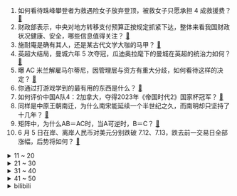 1. 如何看待珠峰攀登者为救遇险女子放弃登顶，被救女子只愿承担 4 成救援费？ [:link:](https://www.zhihu.com/question/604842993)
2. 财政部表示，中央对地方转移支付预算正按规定抓紧下达，整体来看我国财政状况健康、安全，哪些信息值得关注？ [:link:](https://www.zhihu.com/question/604877884)
3. 施耐庵是确有其人，还是某古代文学大咖的马甲？ [:link:](https://www.zhihu.com/question/533898457)
4. 英超大结局，曼城六年 5 次夺冠，瓜迪奥拉麾下的曼城在英超的统治力如何？ [:link:](https://www.zhihu.com/question/604822451)
5. 曝 AC 米兰解雇马尔蒂尼，因管理层与资方有重大分歧，如何看待这样的决定？ [:link:](https://www.zhihu.com/question/605015881)
6. 你通过打游戏学到的最有用的东西是什么？ [:link:](https://www.zhihu.com/question/596914550)
7. 如何评价中国A队4：2加拿大，夺得2023年《帝国时代2》国家杯冠军？ [:link:](https://www.zhihu.com/question/604676388)
8. 同样是中原王朝南迁，为什么南宋能延续一个半世纪之久，而南明却只坚持了十几年？ [:link:](https://www.zhihu.com/question/21135490)
9. 矩阵中，为什么AB＝AC时，当A可逆时，B＝C？ [:link:](https://www.zhihu.com/question/594440726)
10. 6 月 5 日在岸、离岸人民币对美元分别跌破 7.12、7.13，跌去前一交易日全部涨幅，后势将如何？ [:link:](https://www.zhihu.com/question/604888554)
<details>
<summary>11 ~ 20</summary>

11. 高考考不上本科，是复读还是上大专? [:link:](https://www.zhihu.com/question/604518335)
12. 为杜绝替考，高考期间山东大学生不得请假离校，如何评价该措施，是否还有其他合理的防替考措施？ [:link:](https://www.zhihu.com/question/604871319)
13. 你们博士毕业的时候，最初的学术梦想还在吗？ [:link:](https://www.zhihu.com/question/437154680)
14. 中国什么地方最安全不会地震？ [:link:](https://www.zhihu.com/question/24769341)
15. 伴随高考命题的「稳定」，复读风险大幅下降，未来选择复读的人会不会越来越多？ [:link:](https://www.zhihu.com/question/604528336)
16. 印度耗资百亿卢比的大桥又塌了，大桥坍塌的原因可能有哪些？此事反映出印度哪些问题？ [:link:](https://www.zhihu.com/question/604825403)
17. LPL 的中国选手为什么不用中文 ID？ [:link:](https://www.zhihu.com/question/594864998)
18. 华为已申请 GPT 相关商标，此前曾表示「底层技术不比 ChatGPT 少」，哪些信息值得关注？ [:link:](https://www.zhihu.com/question/604871143)
19. 如何看待哔哩哔哩上架的《成龙历险记》重新配音前 13 集，并删除了旧版的几十万弹幕？ [:link:](https://www.zhihu.com/question/604251906)
20. 2023 年人工智能成为热门产业，电子信息专业今年会成为高考报考的「爆款」方向吗？ [:link:](https://www.zhihu.com/question/604528233)
</details>
<details>
<summary>21 ~ 30</summary>

21. iOS 17 发布，有哪些更新点值得关注？ [:link:](https://www.zhihu.com/question/604990885)
22. Character.AI 首周下载量碾压 ChatGPT，这一应用有哪些特点？将会带来哪些影响？ [:link:](https://www.zhihu.com/question/604552431)
23. 如何评价苹果于 2023 年 6 月 6 日发布的新款 Mac Pro? [:link:](https://www.zhihu.com/question/604990649)
24. 如何评价苹果WWDC23新发布的Apple Vision Pro？ [:link:](https://www.zhihu.com/question/604992942)
25. 修仙小说能否反着来，开始是最高等级，每过一个劫会下降一个等级? [:link:](https://www.zhihu.com/question/603426949)
26. 如何评价苹果于 2023 年 6 月 6 日发布的 15 寸 Macbook Air? [:link:](https://www.zhihu.com/question/604990393)
27. 《狂飙》中穷苦出身的程程，考上了名牌大学，在大公司身居要职，如此励志的人，为什么最后死得那么惨？ [:link:](https://www.zhihu.com/question/604132619)
28. 杭州交警通报一起小客车撞击高速收费站设施起火事故，致4人死亡，具体情况如何？类似汽车安全隐患如何避免？ [:link:](https://www.zhihu.com/question/604857286)
29. 《红楼梦》中，香菱为什么盼着夏金桂进门？ [:link:](https://www.zhihu.com/question/557232276)
30. 如何看待《五十公里桃花坞 3》中任敏汤晶媚乐队矛盾？ [:link:](https://www.zhihu.com/question/604722511)
</details>
<details>
<summary>31 ~ 40</summary>

31. 这次《暗黑破坏神 4》游戏评分很高，为什么还有很多人批评？ [:link:](https://www.zhihu.com/question/604399227)
32. 孕妇可以买点什么母婴用品备在家里？ [:link:](https://www.zhihu.com/question/583055369)
33. 小猫的肉垫为什么颜色不一样？ [:link:](https://www.zhihu.com/question/602769104)
34. 为什么进口牛肉反而比国产牛肉更便宜？ [:link:](https://www.zhihu.com/question/600043391)
35. 教育部加强科学类学科教学，指导地方开齐开足科学课程，将实验操作纳入中考，具有哪些意义？ [:link:](https://www.zhihu.com/question/604847956)
36. 如何让英语能力达到英语母语者的水平？ [:link:](https://www.zhihu.com/question/276101963)
37. 为什么猫喜欢往高处爬，它不怕掉下来吗？ [:link:](https://www.zhihu.com/question/579876984)
38. 为什么猫比起漂亮的猫窝更喜欢纸箱子？ [:link:](https://www.zhihu.com/question/598310791)
39. 《暗黑破坏神 4》值它的定价吗？ [:link:](https://www.zhihu.com/question/353810839)
40. 美国摩根大通银行宣布，将在年底前关闭第一共和银行的 21 家分行，还会有倒地的「多米诺骨牌」吗？ [:link:](https://www.zhihu.com/question/604878667)
</details>
<details>
<summary>41 ~ 50</summary>

41. 今年一季度我国绝大多数省份实现收入正增长，财政部相关负责人称「我国政府债务率不高」，如何解读？ [:link:](https://www.zhihu.com/question/604881298)
42. 《暗黑破坏神 4》全球媒体评分解禁，MC 评分网站均分 88，如何评价该评分？是否符合你的预期？ [:link:](https://www.zhihu.com/question/603994809)
43. 内存和处理器，哪个是影响电脑运行速度的核心因素? [:link:](https://www.zhihu.com/question/604440801)
44. 美国抗癌「救命药」短缺，FDA 向中国药企紧急求助，如何看待抗癌药物在美短缺？原因有哪些？ [:link:](https://www.zhihu.com/question/604908305)
45. 美债务上限提高后或迎美债发行潮，这意味着什么？将对金融市场带来哪些影响？ [:link:](https://www.zhihu.com/question/604845882)
46. 为什么体育场跑 10 公里破 40 分钟很容易，而公路跑 10 公里破 40 分钟费力很多？ [:link:](https://www.zhihu.com/question/593703240)
47. 个人手头比较紧，有必要赶在 618 大促花五六千给自己换台笔记本电脑吗？ [:link:](https://www.zhihu.com/question/604840628)
48. 做为五子良将的于禁，曹丕为什么容不下他？ [:link:](https://www.zhihu.com/question/598467303)
49. 好皮肤是养出来的还是天生的？如何通过后天努力养出好皮肤？ [:link:](https://www.zhihu.com/question/603945204)
50. 你最喜欢哪个城市的建筑风格和氛围？为什么？ [:link:](https://www.zhihu.com/question/602755182)
</details><details>
<summary>bilibili</summary>

</details>